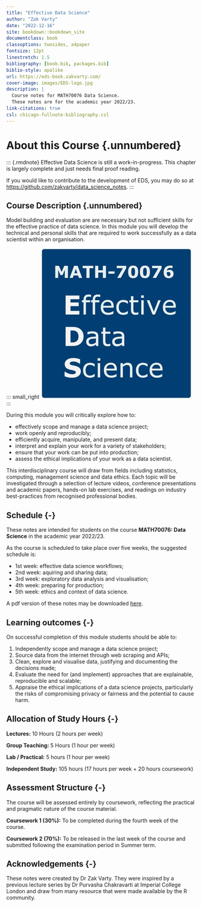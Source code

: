 ```yaml
---
title: "Effective Data Science"
author: "Zak Varty"
date: "2022-12-16"
site: bookdown::bookdown_site
documentclass: book
classoptions: twosides, a4paper
fontsize: 12pt
linestretch: 1.5
bibliography: [book.bib, packages.bib]
biblio-style: apalike
url: https://eds-book.zakvarty.com/
cover-image: images/EDS-logo.jpg
description: |
  Course notes for MATH70076 Data Science.
  These notes are for the academic year 2022/23.
link-citations: true
csl: chicago-fullnote-bibliography.csl
---
```


# About this Course {.unnumbered}


::: {.rmdnote} 
Effective Data Science is still a work-in-progress. This chapter is largely complete and just needs final proof reading. 

If you would like to contribute to the development of EDS, you may do so at <https://github.com/zakvarty/data_science_notes>.
:::

## Course Description {.unnumbered}

Model building and evaluation are are necessary but not sufficient skills for the effective practice of data science. In this module you will develop the technical and personal skills that are required to work successfully as a data scientist within an organisation. 

::: small_right
<img src="images/EDS-logo.jpg" alt="Logo"/>
:::

During this module you will critically explore how to:

- effectively scope and manage a data science project; 
- work openly and reproducibly;
- efficiently acquire, manipulate, and present data;
- interpret and explain your work for a variety of stakeholders;
- ensure that your work can be put into production; 
- assess the ethical implications of your work as a data scientist.


This interdisciplinary course will draw from fields including statistics, computing, management science and data ethics. Each topic will be investigated through a selection of lecture videos, conference presentations and academic papers, hands-on lab exercises, and readings on industry best-practices from recognised professional bodies. 


## Schedule {-}

These notes are intended for students on the course **MATH70076: Data Science** in the academic year 2022/23.

As the course is scheduled to take place over five weeks, the suggested schedule is:

-   1st week: effective data science workflows;
-   2nd week: aquiring and sharing data;
-   3rd week: exploratory data analysis and visualisation;
-   4th week: preparing for production;
-   5th week: ethics and context of data science.

A pdf version of these notes may be downloaded [here](./data_science_notes.pdf).


## Learning outcomes {-}

On successful completion of this module students should be able to:

1. Independently scope and manage a data science project; 
2. Source data from the internet through web scraping and APIs;
3. Clean, explore and visualise data, justifying and documenting the decisions made;
4. Evaluate the need for (and implement) approaches that are explainable, reproducible and scalable;
5. Appraise the ethical implications of a data science projects, particularly the risks of compromising privacy or fairness and the potential to cause harm.

## Allocation of Study Hours {-}

**Lectures:** 10 Hours (2 hours per week)

**Group Teaching:** 5 Hours  (1 hour per week)

**Lab / Practical:** 5 hours  (1 hour per week)

**Independent Study:** 105 hours (17 hours per week + 20 hours coursework)

## Assessment Structure {-}

The course will be assessed entirely by coursework, reflecting the practical and pragmatic nature of the course material.

**Coursework 1 (30%):** To be completed during the fourth week of the course.

**Coursework 2 (70%):** To be released in the last week of the course and submitted following the examination period in Summer term. 

## Acknowledgements {-}

These notes were created by Dr Zak Varty. They were inspired by a previous lecture series by Dr Purvasha Chakravarti at Imperial College London and draw from many resource that were made available by the R community.





